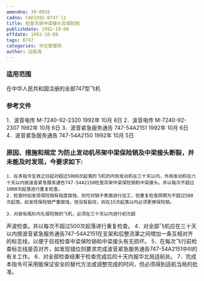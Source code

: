 ```yaml
---
amendno: 39-0858
cadno: CAD1992-B747-11
title: 检查吊架中梁接头及保险销
publishdate: 1992-10-08
effdate: 1992-10-09
tags: B747
categories: 华北管理局
author: 边振海
---
```


### 适用范围 
在中华人民共和国注册的全部747型飞机

<!--more-->
### 参考文件
1．波音电传 M-7240-92-2320 1992年 10月 8日
 2．波音电传 M-7240-92-2307 1992年 10月 6日
 3．波音紧急服务通告 747-54A2151 1992年 10月 6日
 4．波音紧急服务通告 747-54A2150 1992年 10月 5日

### 原因、措施和规定     为防止发动机吊架中梁保险销及中梁接头断裂，并未能及时发现，今要求如下: 
    1．在本指令生效之日起对超过5000次起落的飞机的内侧发动机在三十天以内，外侧发动机在六十天以内按波音紧急服务通告747-54A2150检查吊架中梁保险销和中梁接头。并以每次不超过1000次起落进行重复检查。 
    2．检查时如发现保险销有轻度腐蚀，则可对销子表面进行加工，但重复检查周期为不超过500次起落。如发现保险销严重腐蚀，但没有裂纹，则在15次起落以内必须更换保险销。 

    3．对装有瓶形内孔保险销的飞机，必须在三十天以内进行初次超
       
声波检查。并以每次不超过500次起落进行重复检查。 
4．对全部飞机应在三十天以内按波音紧急服务通告747-54A2151在支架和后整流罩之间增加一条互相对齐的标志线，以便于目视检查中梁保险销和中梁接头有无损坏。 
    5．在每次飞行前检查标志线是否对齐，如发现错位则要求完成波音紧急服务通告747-54A2151中Ⅲ的有关工作。 
    6．对全部检查结果于检查完成后的十天内报华北局适航处。 
    7．完成本指令可采用能保证安全的替代方法或调整完成的时间，但必须得到适航当局的批准。

